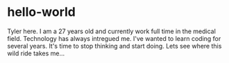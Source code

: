 # hello-world

Tyler here. I am a 27 years old and currently work full time in the medical field. Technology has always intregued me. I've wanted to learn coding for several years. It's time to stop thinking and start doing. Lets see where this wild ride takes me... 
